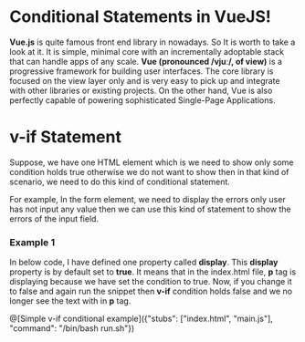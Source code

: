 # Conditional Statements in VueJS!

**Vue.js** is quite famous front end library in nowadays. So It is worth to take a look at it. It is simple, minimal core with an incrementally adoptable stack that can handle apps of any scale. **Vue (pronounced /vjuː/, of view)** is a progressive framework for building user interfaces. The core library is focused on the view layer only and is very easy to pick up and integrate with other libraries or existing projects. On the other hand, Vue is also perfectly capable of powering sophisticated Single-Page Applications.

# v-if Statement
Suppose, we have one HTML element which is we need to show only some condition holds true otherwise we do not want to show then in that kind of scenario, we need to do this kind of conditional statement.

For example, In the form element, we need to display the errors only user has not input any value then we can use this kind of statement to show the errors of the input field.

### Example 1
In below code, I have defined one property called **display**. This **display** property is by default set to **true**. It means that in the index.html file, **p** tag is displaying because we have set the condition to true. Now, if you change it to false and again run the snippet then **v-if** condition holds false and we no longer see the text with in **p** tag.

@[Simple v-if conditional example]({"stubs": ["index.html", "main.js"], "command": "/bin/bash run.sh"})

